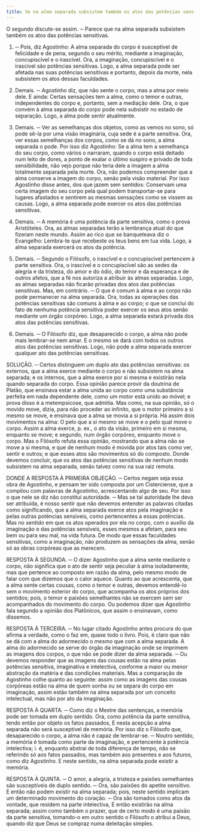 ```yaml
---
title: Se na alma separada subsistem também os atos das potências sensitivas
---
```


O segundo discute-se assim. ─ Parece que na alma separada subsistem também os atos das potências sensitivas.  

1. ─ Pois, diz Agostinho: A alma separada do corpo é susceptível de felicidade e de pena, segundo o seu mérito, mediante a imaginação, concupiscível e o irascível. Ora, a imaginação, concupiscível e o irascível são potências sensitivas. Logo, a alma separada pode ser afetada nas suas potências sensitivas e portanto, depois da morte, nela subsistem os atos dessas faculdades.  

2. Demais. ─ Agostinho diz, que não sente o corpo, mas a alma por meio dele. E ainda: Certas sensações tem a alma, como o temor e outras, independentes do corpo e, portanto, sem a mediação dele. Ora, o que convém à alma separada do corpo pode nela subsistir no estado de separação. Logo, a alma pode sentir atualmente.  

3. Demais. ─ Ver as semelhanças dos objetos, como as vemos no sono, só pode sê-la por uma visão imaginária, cuja sede é a parte sensitiva. Ora, ver essas semelhanças dos corpos, como se dá no sono, a alma separada o pode. Por isso diz Agostinho: Se a alma tem a semelhança do seu corpo, como vários o narraram, quando o corpo está deitado num leito de dores, a ponto de exalar o último suspiro e privado de toda sensibilidade, não vejo porque não teria dele a imagem a alma totalmente separada pela morte. Ora, não podemos compreender que a alma conserve a imagem do corpo, senão pela visão material. Por isso Agostinho disse antes, dos que jazem sem sentidos: Conservam uma certa imagem do seu corpo pela qual podem transportar-se para lugares afastados e sentirem as mesmas sensações como se vissem as causas. Logo, a alma separada pode exercer os atos das potências sensitivas.  

4. Demais. ─ A memória é uma potência da parte sensitiva, como o prova Aristóteles. Ora, as almas separadas terão a lembrança atual do que fizeram neste mundo. Assim ao rico que se banqueteava diz o Evangelho: Lembra-te que recebeste os teus bens em tua vida. Logo, a alma separada exercerá os atos da potência.  

5. Demais. ─ Segundo o Filósofo, o irascível e o concupiscível pertencem à parte sensitiva. Ora, o irascível e o concupiscível são as sedes da alegria e da tristeza, do amor e do ódio, do temor e da esperança e de outros afetos, que a fé nos autoriza a atribuir às almas separadas. Logo, as almas separadas não ficarão privadas dos atos das potências sensitivas.  Mas, em contrário. ─ O que é comum à alma e ao corpo não pode permanecer na alma separada. Ora, todas as operações das potências sensitivas são comuns à alma e ao corpo; o que se conclui do fato de nenhuma potência sensitiva poder exercer os seus atos senão mediante um órgão corpóreo. Logo, a alma separada estará privada dos atos das potências sensitivas.  

2. Demais. ─ O Filósofo diz, que desaparecido o corpo, a alma não pode mais lembrar-se nem amar. E o mesmo se dará com todos os outros atos das potências sensitivas. Logo, não pode a alma separada exercer qualquer ato das potências sensitivas.  

SOLUÇÃO. ─ Certos distinguem um duplo ato das potências sensitivas: os externos, que a alma exerce mediante o corpo e não subsistem na alma separada; e os internos, que a alma exerce por si mesma e existirão nela quando separada do corpo. Essa opinião parece provir da doutrina de Platão, que ensinava estar a alma unida ao corpo como uma substância perfeita em nada dependente dele, como um motor está unido ao móvel; e prova disso é a metempsicose, que admitia. Mas como, na sua opinião, só o movido move, dizia, para não proceder ao infinito, que o motor primeiro a si mesmo se move, e ensinava que a alma se movia a si própria. Há assim dois movimentos na alma: O pelo que a si mesmo se move e o pelo qual move o corpo. Assim a alma exerce, p. ex., o ato da visão, primeiro em si mesma, enquanto se move; e segundo, num órgão corpóreo, enquanto move o corpo.  Mas o Filósofo refuta essa opinião, mostrando que a alma não se move a si mesma, e que de nenhum modo é movida por atos tais como ver, sentir e outros; e que esses atos são movimentos só do composto. Donde devemos concluir, que os atos das potências sensitivas de nenhum modo subsistem na alma separada, senão talvez como na sua raiz remota.  

DONDE A RESPOSTA À PRIMEIRA OBJEÇÃO. ─ Certos negam seja essa obra de Agostinho, e pensam ter sido composta por um Cisterciense, que a compilou com palavras de Agostinho, acrescentando algo de seu. Por isso o que nele se diz não constitui autoridade. ─ Mas se tal autoridade lhe deva ser atribuída, é nosso sentir que não devemos entender as palavras citadas como significando, que a alma separada exerce atos pela imaginação e pelas outras potências sensíveis, como pertencentes a essas potências. Mas no sentido em que os atos operados por ela no corpo, com o auxílio da imaginação e das potências sensíveis, esses mesmos a afetam, para seu bem ou para seu mal, na vida futura. De modo que essas faculdades sensitivas, como a imaginação, não produzem as sensações da alma, senão só as obras corpóreas que as merecem.  

RESPOSTA À SEGUNDA. ─ O dizer Agostinho que a alma sente mediante o corpo, não significa que o ato de sentir seja peculiar à alma isoladamente, mas que pertence ao composto em razão da alma, pelo mesmo modo de falar com que dizemos que o calor aquece. Quanto ao que acrescenta, que a alma sente certas cousas, como o temor e outras, devemos entendê-lo sem o movimento exterior do corpo, que acompanha os atos próprios dos sentidos; pois, o temor e paixões semelhantes não se exercem sem ser acompanhados do movimento do corpo. Ou podemos dizer que Agostinho fala segundo a opinião dos Platônicos, que assim o ensinavam, como dissemos.  

RESPOSTA À TERCEIRA. ─ No lugar citado Agostinho antes procura do que afirma a verdade, como o faz em, quase todo o livro. Pois, é claro que não se dá com a alma do adormecido o mesmo que com a alma separada. A alma do adormecido se serve do órgão da imaginação onde se imprimem as imagens dos corpos, o que não se pode dizer da alma separada. ─ Ou devemos responder que as imagens das cousas estão na alma pelas potências sensitiva, imaginativa e intelectiva, conforme a maior ou menor abstração da matéria e das condições materiais. Mas a comparação de Agostinho colhe quanto ao seguinte: assim como as imagens das cousas corpóreas estão na alma de quem sonha ou se separa do corpo em imaginação, assim estão também na alma separada por um conceito intelectual, mas não por ato da imaginação.  

RESPOSTA À QUARTA. ─ Como diz o Mestre das sentenças, a memória pode ser tomada em duplo sentido. Ora, como potência da parte sensitiva, tendo então por objeto os fatos passados, E nesta acepção a alma separada não será susceptível de memória. Por isso diz o Filósofo que, desaparecido o corpo, a alma não é capaz de lembrar-se. ─ Noutro sentido, a memória é tomada como parte da imaginação, e pertencente à potência intelectiva; i. é, enquanto abstrai de toda diferença de tempo, não se referindo só aos fatos passados, mas também aos presentes e aos futuros, como diz Agostinho. E neste sentido, na alma separada pode existir a memória.  

RESPOSTA À QUINTA. ─ O amor, a alegria, a tristeza e paixões semelhantes são susceptíveis de duplo sentido. ─ Ora, são paixões do apetite sensitivo. E então não podem existir na alma separada; pois, neste sentido implicam um determinado movimento do coração. ─ Ora são tomados como atos da vontade, que residem na parte intelectiva, E então existirão na alma separada; assim como também o prazer, que de certo modo é uma paixão da parte sensitiva, tomando-o em outro sentido o Filósofo o atribui a Deus, quando diz que Deus se compraz numa deleitação simples.